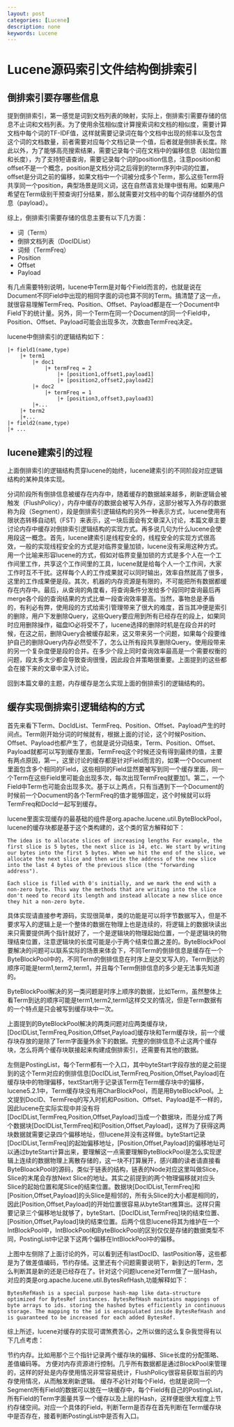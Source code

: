 ```yaml
---
layout: post
categories: [Lucene]
description: none
keywords: Lucene
---
```

# Lucene源码索引文件结构倒排索引

## 倒排索引要存哪些信息
提到倒排索引，第一感觉是词到文档列表的映射，实际上，倒排索引需要存储的信息不止词和文档列表。为了使用余弦相似度计算搜索词和文档的相似度，需要计算文档中每个词的TF-IDF值，这样就需要记录词在每个文档中出现的频率以及包含这个词的文档数量，前者需要对应每个文档记录一个值，后者就是倒排表长度。除此以外，为了能够高亮搜索结果，需要记录每个词在文档中的偏移信息（起始位置和长度），为了支持短语查询，需要记录每个词的position信息，注意position和offset不是一个概念，position是文档分词之后得到的term序列中词的位置，offset是分词之前的偏移，如果文档中一个词被分成多个Term，那么这些Term将共享同一个position，典型场景是同义词，这在自然语言处理中很有用。如果用户希望在Term级别干预查询打分结果，那么就需要对文档中的每个词存储额外的信息（payload）。

综上，倒排索引需要存储的信息主要有以下几方面：
- 词（Term）
- 倒排文档列表（DocIDList）
- 词频（TermFreq）
- Position
- Offset
- Payload

有几点需要特别说明，lucene中Term是对每个Field而言的，也就是说在Document不同Field中出现的相同字面的词也算不同的Term。搞清楚了这一点，就很容易理解TermFreq、Position、Offset、Payload都是在一个Document中Field下的统计量。另外，同一个Term在同一个Document的同一个Field中，Position、Offset、Payload可能会出现多次，次数由TermFreq决定。

lucene中倒排索引的逻辑结构如下：
```
|+ field1(name,type)
	|+ term1
		|+ doc1
			|+ termFreq = 2
				|+ [position1,offset1,payload1]
				|+ [position2,offset2,payload2]
		|+ doc2
			|+ termFreq = 1
				|+ [position3,offset3,payload3]
		|+...
	|+ term2
	|+...
|+ field2(name,type)
|+ ...

```

## lucene建索引的过程

上面倒排索引的逻辑结构贯穿lucene的始终，lucene建索引的不同阶段对应逻辑结构的某种具体实现。

分词阶段所有倒排信息被缓存在内存中，随着缓存的数据越来越多，刷新逻辑会被触发（FlushPolicy），内存中缓存的数据会被写入外存，这部分被写入外存的数据称为段（Segment），段是倒排索引逻辑结构的另外一种表示方式，lucene使用有限状态转移自动机（FST）来表示，这一块后面会有文章深入讨论，本篇文章主要讨论内存中缓存对倒排索引逻辑结构的实现方式。再多说几句为什么lucene会使用段这一概念。首先，lucene建索引是线程安全的，线程安全的实现方式很高效，一般的实现线程安全的方式是对临界变量加锁，lucene没有采用这种方式。用一个比喻来形容lucene的方式，假如对临界变量加锁的方式是多个人在一个工作间里工作，共享这个工作间里的工具，lucene就是给每个人一个工作间，大家工作时互不干扰。这样每个人的工作成果就可以同时输出，效率自然就高了很多，这里的工作成果便是段。其次，机器的内存资源是有限的，不可能把所有数据都缓存在内存中。最后，从查询的角度看，将查询条件分发给多个段同时查询最后再merge各个段的查询结果的方式比单一段查询效率要高。当然，事物总是矛盾的，有利必有弊，使用段的方式给索引管理带来了很大的难度，首当其冲便是索引的删除，用户下发删除Query，这些Query要应用到所有已经存在的段上，如果同时应用删除操作，磁盘IO必将受不了，lucene选择的删除时机是在段合并的时候，在这之前，删除Query会被缓存起来，这又带来另一个问题，如果每个段要维护自己的删除Query内存必然受不了，怎么让所有段共享删除Query。使用段带来的另一个复杂度便是段的合并。在多少个段上同时查询效率最高是一个需要权衡的问题，段太多太少都会导致查询很慢，因此段合并策略很重要。上面提到的这些都会在接下来的文章中深入讨论。

回到本篇文章的主题，内存缓存是怎么实现上面的倒排索引的逻辑结构的。

## 缓存实现倒排索引逻辑结构的方式
首先来看下Term、DocIdList、TermFreq、Position、Offset、Payload产生的时间点。Term刚开始分词的时候就有，根据上面的讨论，这个时候Position、Offset、Payload也都产生了，也就是说分词结束，Term、Position、Offset、Payload就都可以写到缓存里面，TermFreq这个时候还没有得到最终的值，主要有两点原因，第一，这里讨论的缓存都是针对Field而言的，如果一个Document里面包含多个相同的Field，这些相同的Field显然要被写到同一个缓存里面，同一个Term在这些Field里可能会出现多次，每次出现TermFreq就要加1。第二，一个Field中Term也可能会出现多次。基于以上两点，只有当遇到下一个Document的时候前一个Document的各个TermFreq的值才能够固定，这个时候就可以将TermFreq和DocId一起写到缓存。

lucene里面实现缓存的最基础的组件是org.apache.lucene.util.ByteBlockPool，lucene的缓存块都是基于这个类构建的，这个类的官方解释如下：
```
The idea is to allocate slices of increasing lengths For example, the first slice is 5 bytes, the next slice is 14, etc. We start by writing our bytes into the first 5 bytes. When we hit the end of the slice, we allocate the next slice and then write the address of the new slice into the last 4 bytes of the previous slice (the "forwarding address").

Each slice is filled with 0's initially, and we mark the end with a non-zero byte. This way the methods that are writing into the slice don't need to record its length and instead allocate a new slice once they hit a non-zero byte.
```
具体实现请直接参考源码，实现很简单，类的功能是可以将字节数据写入，但是不要求写入的逻辑上是一个整体的数据在物理上也是连续的，将逻辑上的数据块读出来只需要提供两个指针就好了，一个是逻辑块的物理起始位置，一个是逻辑块的物理结束位置，注意逻辑块的长度可能是小于两个结束位置之差的。ByteBlockPool要解决的问题可以联系实际的场景来体会下，不同Term的倒排信息是缓存在一个ByteBlockPool中的，不同Term的倒排信息在时序上是交叉写入的，Term到达的顺序可能是term1,term2,term1，并且每个Term倒排信息的多少是无法事先知道的。

ByteBlockPool解决的另一类问题是时序上顺序的数据，比如Term，虽然整体上看Term到达的顺序可能是term1,term2,term1这样交叉的情况，但是Term数据有的一个特点是只会被写到缓存块中一次。

上面提到的ByteBlockPool解决的两类问题对应两类缓存块，[DocIDList,TermFreq,Position,Offset,Payload]缓存块和Term缓存块，前一个缓存块存放的是除了Term字面量外余下的数据。完整的倒排信息不止这两个缓存块，怎么将两个缓存块联接起来构建成倒排索引，还需要有其他的数据。

左侧是PostingList，每个Term都有一个入口，其中byteStart字段存放的是之前提到的这个Term对应的倒排信息[DocIDList,TermFreq,Position,Offset,Payload]在缓存块中的物理偏移，textStart用于记录该Term在Term缓存块中的偏移，lucene5.2.1中，Term缓存块没有用CharBlockPool，而是用ByteBlockPool。上文提到DocID、TermFreq的写入时机和Position、Offset、Payload是不一样的，因此lucene在实际实现中并没有将[DocIDList,TermFreq,Position,Offset,Payload]当成一个数据块，而是分成了两个数据块[DocIDList,TermFreq]和[Position,Offset,Payload]，这样为了获得这两块数据就需要记录四个偏移地址，但lucene并没有这样做。byteStart记录[DocIDList,TermFreq]的起始偏移地址，[Position,Offset,Payload]的偏移地址可以通过byteStart计算出来，要理解这一点需要理解ByteBlockPool是怎么实现逻辑上连续的数据物理上离散存储的，这一块不打算展开，感兴趣的读者请直接看ByteBloackPool的源码，类似于链表的结构，链表的Node对应这里叫做Slice，Slice的末尾会存放Next Slice的地址。其实之前提到的两个物理偏移就对应头Slice的起始位置和尾Slice的结束位置。数据块[DocIDList,TermFreq]和[Position,Offset,Payload]的头Slice是相邻的，所有头Slice的大小都是相同的，因此[Position,Offset,Payload]的开始位置很容易从byteStart推算出。这样只需要记录三个偏移地址就够了，byteStart、[DocIDList,TermFreq]块的结束位置、[Position,Offset,Payload]块的结束位置。后两个信息lucene将其为维护在一个IntBlockPool中，IntBlockPool和ByteBlockPool的区别仅仅是存储的数据类型不同，PostingList中记录下这两个偏移在IntBlockPool中的偏移。

上图中左侧除了上面讨论的外，可以看到还有lastDocID、lastPosition等，这些都是为了做差值编码，节约存储。这里还有个问题需要说明下，新到达的Term，怎么判断其是新的还是已经存在了。针对这个问题lucene对Term做了一层Hash，对应的类是org.apache.lucene.util.BytesRefHash,功能解释如下：
```
BytesRefHash is a special purpose hash-map like data-structure optimized for BytesRef instances. BytesRefHash maintains mappings of byte arrays to ids. storing the hashed bytes efficiently in continuous storage. The mapping to the id is encapsulated inside BytesRefHash and is guaranteed to be increased for each added BytesRef.
```
综上所述，lucene对缓存的实现可谓煞费苦心，之所以做的这么复杂我觉得有以下几点考虑：

节约内存。比如用那个三个指针记录两个缓存块的偏移、Slice长度的分配策略、差值编码等。
方便对内存资源进行控制。几乎所有数据都是通过BlockPool来管理的，这样的好处是内存使用情况非常容易统计，FlushPolicy很容易获取当前的内存使用情况，从而触发刷新逻辑。
缓存不必针对每个Field，也就是说同一个Segment所有Field的数据可以放在一块缓存中，每个Field有自己的PostingList，所有Field的Term字面量共享一个缓存以及上层的Hash，这样便能很大程度上节约存储空间。对应一个具体的Field，判断Term是否存在首先判断在Term缓存块中是否存在，接着判断PostingList中是否有入口。























